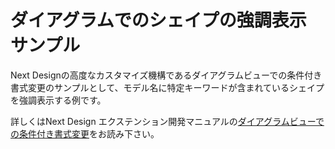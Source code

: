
# ダイアグラムでのシェイプの強調表示 サンプル

Next Designの高度なカスタマイズ機構であるダイアグラムビューでの条件付き書式変更のサンプルとして、モデル名に特定キーワードが含まれているシェイプを強調表示する例です。

詳しくはNext Design エクステンション開発マニュアルの[ダイアグラムビューでの条件付き書式変更](https://docs.nextdesign.app/extension/docs/advanced/conditional-formatting)をお読み下さい。




